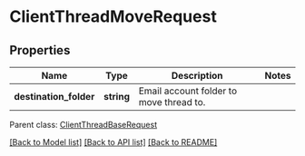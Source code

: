 # ClientThreadMoveRequest

## Properties
Name | Type | Description | Notes
------------ | ------------- | ------------- | -------------
**destination_folder** | **string** | Email account folder to move thread to. | 

 Parent class: [ClientThreadBaseRequest](ClientThreadBaseRequest.md)

[[Back to Model list]](README.md#documentation-for-models) [[Back to API list]](README.md#documentation-for-api-endpoints) [[Back to README]](README.md)


